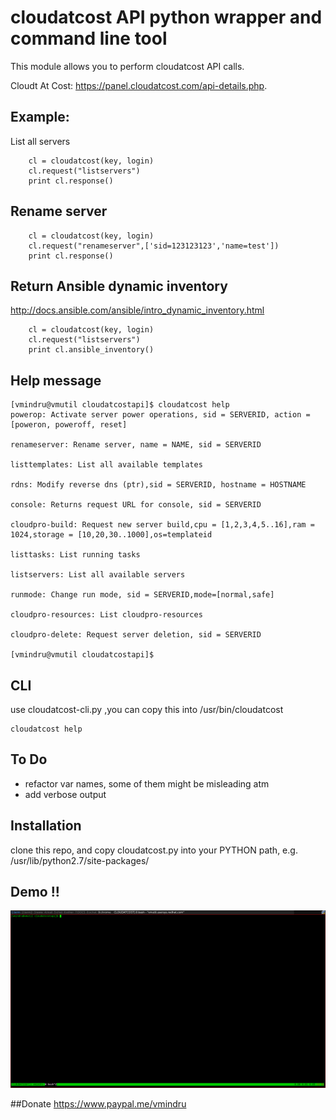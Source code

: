 # cloudatcost API python wrapper and command line tool

This module allows you to perform cloudatcost API calls.

Cloudt At Cost: https://panel.cloudatcost.com/api-details.php.

## Example:
List all servers
```
    cl = cloudatcost(key, login)
    cl.request("listservers")
    print cl.response()
```
## Rename server
```
    cl = cloudatcost(key, login)
    cl.request("renameserver",['sid=123123123','name=test'])
    print cl.response()
```
## Return Ansible dynamic inventory
http://docs.ansible.com/ansible/intro_dynamic_inventory.html
```
    cl = cloudatcost(key, login)
    cl.request("listservers")
    print cl.ansible_inventory()
```
## Help message 
```
[vmindru@vmutil cloudatcostapi]$ cloudatcost help
powerop: Activate server power operations, sid = SERVERID, action = [poweron, poweroff, reset]

renameserver: Rename server, name = NAME, sid = SERVERID

listtemplates: List all available templates

rdns: Modify reverse dns (ptr),sid = SERVERID, hostname = HOSTNAME

console: Returns request URL for console, sid = SERVERID

cloudpro-build: Request new server build,cpu = [1,2,3,4,5..16],ram = 1024,storage = [10,20,30..1000],os=templateid

listtasks: List running tasks

listservers: List all available servers

runmode: Change run mode, sid = SERVERID,mode=[normal,safe]

cloudpro-resources: List cloudpro-resources

cloudpro-delete: Request server deletion, sid = SERVERID

[vmindru@vmutil cloudatcostapi]$ 
```


## CLI

use cloudatcost-cli.py ,you can copy this into /usr/bin/cloudatcost 
```
cloudatcost help
```

## To Do

* refactor var names, some of them might be misleading atm
* add verbose output

## Installation

clone this repo, and copy cloudatcost.py into your PYTHON path, e.g. /usr/lib/python2.7/site-packages/ 

## Demo !! 
![](/examples/example.gif)

##Donate 
https://www.paypal.me/vmindru

